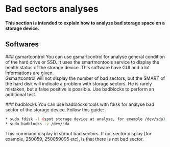 # Bad sectors analyses

**This section is intended to explain how to analyze bad storage space on a storage device.**

## Softwares
### gsmartcontrol
You can use gsmartcontrol for analyse general condition of the hard drive or SSD. It uses the smartmontools service to display the health status of the storage device. This software have GUI and a lot informations are given.  
Gsmartcontrol will not display the number of bad sectors, but the SMART of the hard disk will indicate a problem with storage sectors.  He is rarely mistaken, but a false positive is possible. Use badblocks to perform an additional test.  

### badblocks
You can use badblocks tools with fdisk for analyse bad sector of the storage device. Follow this guide:

```bash
* sudo fdisk -l (spot storage device at analyse, for example /dev/sda)
* sudo badblocks -v /dev/sda
```

This command display in stdout bad sectors. If not sector display (for example, 250059, 250059095 etc), is that there is not bad sector.
